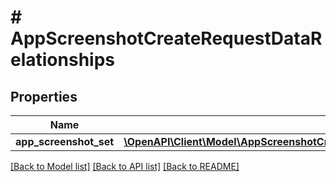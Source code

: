 # # AppScreenshotCreateRequestDataRelationships

## Properties

Name | Type | Description | Notes
------------ | ------------- | ------------- | -------------
**app_screenshot_set** | [**\OpenAPI\Client\Model\AppScreenshotCreateRequestDataRelationshipsAppScreenshotSet**](AppScreenshotCreateRequestDataRelationshipsAppScreenshotSet.md) |  | 

[[Back to Model list]](../../README.md#documentation-for-models) [[Back to API list]](../../README.md#documentation-for-api-endpoints) [[Back to README]](../../README.md)



